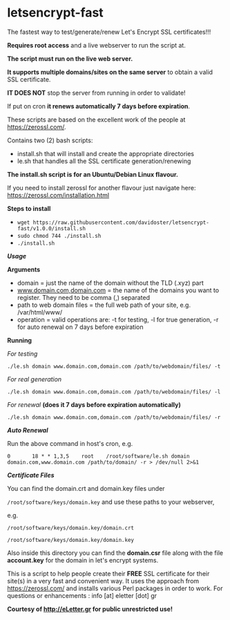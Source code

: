# letsencrypt-fast
The fastest way to test/generate/renew Let's Encrypt SSL certificates!!! 

**Requires root access** and a live webserver to run the script at.

**The script must run on the live web server.**

**It supports multiple domains/sites on the same server** to obtain a valid SSL certificate.

**IT DOES NOT** stop the server from running in order to validate!

If put on cron **it renews automatically 7 days before expiration**.

These scripts are based on the excellent work of the people at https://zerossl.com/.

Contains two (2) bash scripts:
- install.sh that will install and create the appropriate directories
- le.sh that handles all the SSL certificate generation/renewing

**The install.sh script is for an Ubuntu/Debian Linux flavour.**

If you need to install zerossl for another flavour just navigate here: https://zerossl.com/installation.html

**Steps to install**
- ```wget https://raw.githubusercontent.com/davidoster/letsencrypt-fast/v1.0.0/install.sh```
- ```sudo chmod 744 ./install.sh```
- ```./install.sh```

**_Usage_**

  **Arguments**

  - domain = just the name of the domain without the TLD (.xyz) part
  - www.domain.com,domain.com = the name of the domains you want to register. They need to be comma (,) separated
  - path to web domain files = the full web path of your site, e.g. /var/html/www/
  - operation = valid operations are: -t for testing, -l for true generation, -r for auto renewal on 7 days before expiration

  **Running**

  _For testing_

  ```./le.sh domain www.domain.com,domain.com /path/to/webdomain/files/ -t```

  _For real generation_

  ```./le.sh domain www.domain.com,domain.com /path/to/webdomain/files/ -l```

  _For renewal_ **(does it 7 days before expiration automatically)**

  ```./le.sh domain www.domain.com,domain.com /path/to/webdomain/files/ -r```

**_Auto Renewal_**

  Run the above command in host's cron, e.g.

  ```0       18 * * 1,3,5    root    /root/software/le.sh domain domain.com,www.domain.com /path/to/domain/ -r > /dev/null 2>&1```


**_Certificate Files_**

  You can find the domain.crt and domain.key files under 

  ```/root/software/keys/domain.key``` and use these paths to your webserver,

  e.g. 

  ```/root/software/keys/domain.key/domain.crt```

  ```/root/software/keys/domain.key/domain.key```

  Also inside this directory you can find the **domain.csr** file along with the file **account.key** for the domain in let's encrypt systems.

This is a script to help people create their **FREE** SSL certificate for their site(s) in a very fast and convenient way.
It uses the approach from https://zerossl.com/ and installs various Perl packages in order to work.
For questions or enhancements : info [at] eletter [dot] gr

**Courtesy of http://eLetter.gr for public unrestricted use!**
